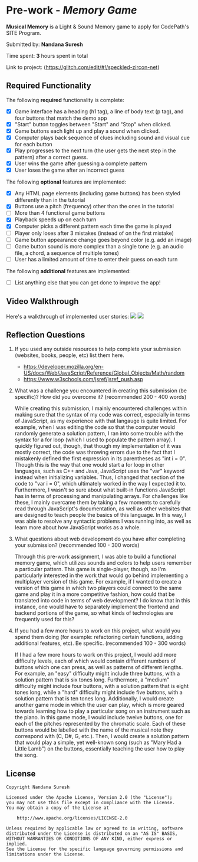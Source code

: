 # Pre-work - *Memory Game*

**Musical Memory** is a Light & Sound Memory game to apply for CodePath's SITE Program. 

Submitted by: **Nandana Suresh**

Time spent: **3** hours spent in total

Link to project: (https://glitch.com/edit/#!/speckled-zircon-net)

## Required Functionality

The following **required** functionality is complete:

* [x] Game interface has a heading (h1 tag), a line of body text (p tag), and four buttons that match the demo app
* [x] "Start" button toggles between "Start" and "Stop" when clicked. 
* [x] Game buttons each light up and play a sound when clicked. 
* [x] Computer plays back sequence of clues including sound and visual cue for each button
* [x] Play progresses to the next turn (the user gets the next step in the pattern) after a correct guess. 
* [x] User wins the game after guessing a complete pattern
* [x] User loses the game after an incorrect guess

The following **optional** features are implemented:

* [x] Any HTML page elements (including game buttons) has been styled differently than in the tutorial
* [x] Buttons use a pitch (frequency) other than the ones in the tutorial
* [ ] More than 4 functional game buttons
* [x] Playback speeds up on each turn
* [x] Computer picks a different pattern each time the game is played
* [ ] Player only loses after 3 mistakes (instead of on the first mistake)
* [ ] Game button appearance change goes beyond color (e.g. add an image)
* [ ] Game button sound is more complex than a single tone (e.g. an audio file, a chord, a sequence of multiple tones)
* [ ] User has a limited amount of time to enter their guess on each turn

The following **additional** features are implemented:

- [ ] List anything else that you can get done to improve the app!

## Video Walkthrough

Here's a walkthrough of implemented user stories:
![](https://media.giphy.com/media/F5fD8PXPrlpOCBRmxJ/giphy.gif)
![](https://media.giphy.com/media/FPusqyBru7snlzvLtV/giphy.gif)


## Reflection Questions
1. If you used any outside resources to help complete your submission (websites, books, people, etc) list them here. 
   - https://developer.mozilla.org/en-US/docs/Web/JavaScript/Reference/Global_Objects/Math/random
   - https://www.w3schools.com/jsref/jsref_push.asp
   
2. What was a challenge you encountered in creating this submission (be specific)? How did you overcome it? (recommended 200 - 400 words) 
   
   While creating this submission, I mainly encountered challenges within making sure that the syntax of my
   code was correct, especially in terms of JavaScript, as my experience with that langauge is quite limited. 
   For example, when I was editing the code so that the computer would randomly generate a solution pattern, 
   I ran into some trouble with the syntax for a for loop (which I used to populate the pattern array). I 
   quickly figured out, though, that though my implementation of it was mostly correct, the code was throwing
   errors due to the fact that I mistakenly defined the first expression in its parentheses as "int i = 0".
   Though this is the way that one would start a for loop in other languages, such as C++ and Java, JavaScript
   uses the "var" keyword instead when initializing variables. Thus, I changed that section of the code to
   "var i = 0", which ultimately worked in the way I expected it to. Furthermore, I wasn't so sure about what
   built-in functions JavaScript has in terms of processing and manipulating arrays. For challenges like these,
   I mainly overcame them by taking a few moments to carefully read through JavaScript's documentation, as well
   as other websites that are designed to teach people the basics of this language. In this way, I was able to
   resolve any syntactic problems I was running into, as well as learn more about how JavaScript works as a whole. 
  
  
3. What questions about web development do you have after completing your submission? (recommended 100 - 300 words) 
   
   Through this pre-work assignment, I was able to build a functional memory game, which utilizes sounds and
   colors to help users remember a particular pattern. This game is single-player, though, so I'm particularly
   interested in the work that would go behind implementing a multiplayer version of this game. For example,
   if I wanted to create a version of this game in which two players could connect to the same game and play it
   in a more competitive fashion, how could that be translated into code in terms of web development? I do know
   that in this instance, one would have to separately implement the frontend and backend portions of the game, 
   so what kinds of technologies are frequently used for this?

4. If you had a few more hours to work on this project, what would you spend them doing (for example: refactoring certain functions, adding additional features, etc). Be specific. (recommended 100 - 300 words) 

   If I had a few more hours to work on this project, I would add more difficulty levels, each of which would
   contain different numbers of buttons which one can press, as well as patterns of different lengths. For 
   example, an "easy" difficulty might include three buttons, with a solution pattern that is six tones long. 
   Furthermore, a "medium" difficulty might include four buttons, with a solution pattern that is eight tones
   long, while a "hard" difficulty might include five buttons, with a solution pattern that is ten tones long. 
   Additionally, I would create another game mode in which the user can play, which is more geared towards
   learning how to play a particular song on an instrument such as the piano. In this game mode, I would include
   twelve buttons, one for each of the pitches represented by the chromatic scale. Each of these buttons would
   be labelled with the name of the musical note they correspond with (C, D#, G, etc.). Then, I would create a
   solution pattern that would play a simple, yet well-known song (such as "Mary Had a Little Lamb") on the
   buttons, essentially teaching the user how to play the song.
   


## License

    Copyright Nandana Suresh

    Licensed under the Apache License, Version 2.0 (the "License");
    you may not use this file except in compliance with the License.
    You may obtain a copy of the License at

        http://www.apache.org/licenses/LICENSE-2.0

    Unless required by applicable law or agreed to in writing, software
    distributed under the License is distributed on an "AS IS" BASIS,
    WITHOUT WARRANTIES OR CONDITIONS OF ANY KIND, either express or implied.
    See the License for the specific language governing permissions and
    limitations under the License.
